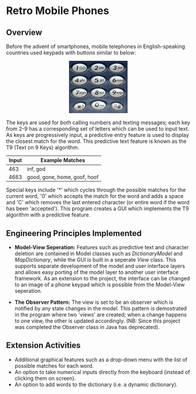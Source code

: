 # Retro Mobile Phones
## Overview
Before the advent of smartphones, mobile telephones in English-speaking countries used keypads with buttons similar to below:

<p align="center">
<img src="https://github.com/zaneali1/RetroMobilePhones/blob/main/images/Keypad.jpg" width="160"/>
</p>

The keys are used for *both* calling numbers and texting messages; each key from 2-9 has a corresponding set of letters which 
can be used to input text. As keys are progressively input, a  predictive entry feature is used to display the closest match for the word.
This predictive text feature is known as the T9 (Text on 9 Keys) algorithm. 

| Input | Example Matches |
| --- | --- |
| 463 | inf, god |
| 4663 | good, gone, home, goof, hoof |
  

Special keys include '\*' which cycles through the possible matches for the current word, '0' which accepts 
the match for the word and adds a space and 'C' which removes the last entered character (or entire word if the word has been
'accepted'). This program creates a GUI which implements the T9 algorithm with a predictive feature. 

## Engineering Principles Implemented
- **Model-View Seperation:** Features such as predictive text and character deletion are contained in Model classes such as *DictionaryModel* and 
*MapDictionary*, while the GUI is built in a seperate *View* class. This supports separate development of the model and user interface layers and allows easy
porting of the model layer to another user interface framework. As an extension to the project, the interface can be changed to an image of a phone keypad 
which is possible from the Model-View seperation. 

- **The Observer Pattern:** The view is set to be an observer which is notified by any state changes in the model. This pattern is demostrated in the program where 
two 'views' are created; when a change happens to one view, the other is updated accordingly. (NB: Since this project was completed the Observer class in Java has
deprecated).

## Extension Activities
- Additional graphical features such as a drop-down menu with the list of possible matches for each word.
- An option to take numerical inputs directly from the keyboard (instead of clicking them on screen). 
- An option to add words to the dictionary (i.e. a dynamic dictionary). 
